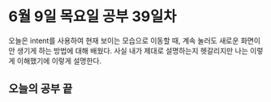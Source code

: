 # 6월 9일 목요일 공부 39일차
오늘은 intent를 사용하여 현재 보이는 모습으로 이동할 때, 계속 눌러도 새로운 화면이 안 생기게 하는 방법에 대해 배웠다. 사실 내가 제대로 설명하는지 헷갈리지만 나는 이렇게 이해했기에 이렇게 설명한다.
## 오늘의 공부 끝 
